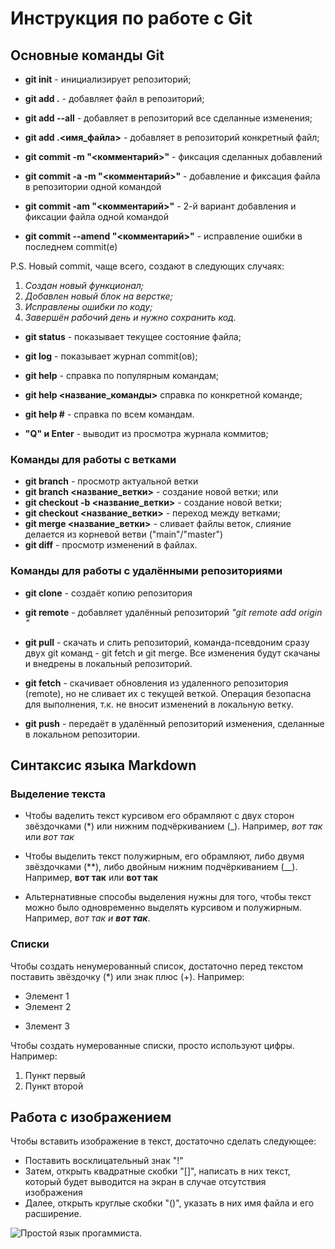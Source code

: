 # Инструкция по работе с Git
## Основные команды Git

* __git init__ - инициализирует репозиторий;

* __git add .__ - добавляет файл в репозиторий;
* __git add --all__ - добавляет в репозиторий все сделанные изменения;
* __git add .\<имя_файла>__ - добавляет в репозиторий конкретный файл;

* __git commit -m "<комментарий>"__ - фиксация сделанных добавлений
* __git commit -a -m "<комментарий>"__ - добавление и фиксация файла в репозитории одной командой
* __git commit -am "<комментарий>"__ - 2-й вариант добавления и фиксации файла одной командой
* __git commit --amend "<комментарий>"__ - исправление ошибки в последнем commit(e)

P.S. Новый commit, чаще всего, создают в следующих случаях: 
1. _Создан новый функционал;_ 
2. _Добавлен новый блок на верстке;_ 
3. _Исправлены ошибки по коду;_ 
4. _Завершён рабочий день и нужно сохранить код._

* __git status__ - показывает текущее состояние файла;
* __git log__ - показывает журнал commit(ов);
* __git help__ - справка по популярным командам;
* __git help <название_команды>__ справка по конкретной команде;
* __git help #__ - справка по всем командам.

* __"Q" и Enter__ - выводит из просмотра журнала коммитов;


### Команды для работы с ветками

+ __git branch__ - просмотр актуальной ветки
+ __git branch <название_ветки>__ - создание новой ветки;
или
+ __git checkout -b <название_ветки>__ - создание новой ветки;
+ __git checkout <название_ветки>__ - переход между ветками;
+ __git merge <название_ветки>__ - сливает файлы веток, слияние делается из корневой ветви ("main"/"master")
+ __git diff__ - просмотр изменений в файлах.

### Команды для работы с удалёнными репозиториями

* __git clone__ - создаёт копию репозитория
+ __git remote__ - добавляет удалённый репозиторий _"git remote add origin <URL>"_

* __git pull__ - скачать и слить репозиторий, команда-псевдоним сразу двух git команд - git fetch и git merge. Все изменения будут скачаны и внедрены в локальный репозиторий.

+ __git fetch__ - скачивает обновления из удаленного репозитория (remote), но не сливает их с текущей веткой. Операция безопасна для выполнения, т.к. не вносит изменений в локальную ветку.

+ __git push__ - передаёт в удалённый репозиторий изменения, сделанные в локальном репозитории.

## Синтаксис языка Markdown

### Выделение текста

* Чтобы ваделить текст курсивом его обрамляют с двух сторон звёздочками (*) или нижним подчёркиванием (_). Например, *вот так* или _вот так_

* Чтобы выделить текст полужирным, его обрамляют, либо двумя звёздочками (**), либо двойным нижним подчёркиванием (__). Например, **вот так** или __вот так__

* Альтернативные способы выделения нужны для того, чтобы текст можно было одновременно выделять курсивом и полужирным. Например, _вот так и **вот так**_.

### Списки

Чтобы создать ненумерованный список, достаточно перед текстом поставить звёздочку (*) или знак плюс (+). Например:
* Элемент 1
* Элемент 2
+ Злемент 3

Чтобы создать нумерованные списки, просто используют цифры. Например:
1. Пункт первый
2. Пункт второй

## Работа с изображением

Чтобы вставить изображение в текст, достаточно сделать следующее:
* Поставить восклицательный знак "!"
* Затем, открыть квадратные скобки "[]", написать в них текст, который будет выводится на экран в случае отсутствия изображения
* Далее, открыть круглые скобки "()", указать в них имя файла и его расширение. 

![Простой язык прогаммиста.](programmer-1.jpg)